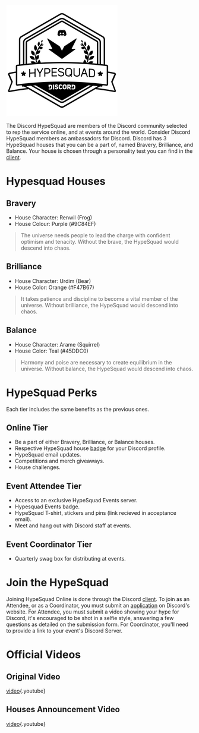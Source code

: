 <!-- TITLE: HypeSquad -->
<!-- SUBTITLE: Are you Hyped? Because I'm feeling super duper hyped to tell you about this really cool thing! -->

![Hypesquadsmall](/uploads/hypesquad/hypesquadsmall.png "Full HypeSquad Badge")

The Discord HypeSquad are members of the Discord community selected to rep the service online, and at events around the world. Consider Discord HypeSquad members as ambassadors for Discord. 
Discord has 3 HypeSquad houses that you can be a part of, named Bravery, Brilliance, and Balance. Your house is chosen through a personality test you can find in the [client](https://discordapp.com/settings/hypesquad-online).
# Hypesquad Houses
## Bravery

* House Character: Renwil (Frog)
* House Colour: Purple (#9C84EF)

> The universe needs people to lead the charge with confident optimism and tenacity. Without the brave, the HypeSquad would descend into chaos.

## Brilliance

* House Character: Urdim (Bear)
* House Color: Orange (#F47B67)

> It takes patience and discipline to become a vital member of the universe. Without brilliance, the HypeSquad would descend into chaos.

## Balance

* House Character: Arame (Squirrel)
* House Color: Teal (#45DDC0)

> Harmony and poise are necessary to create equilibrium in the universe. Without balance, the HypeSquad would descend into chaos.



# HypeSquad Perks
Each tier includes the same benefits as the previous ones.

## Online Tier
* Be a part of either Bravery, Brilliance, or Balance houses.
* Respective HypeSquad house [badge](/badges) for your Discord profile.
* HypeSquad email updates.
* Competitions and merch giveaways.
* House challenges.

## Event Attendee Tier
* Access to an exclusive HypeSquad Events server.
* Hypesquad Events badge.
* HypeSquad T-shirt, stickers and pins (link recieved in acceptance email).
* Meet and hang out with Discord staff at events.

## Event Coordinator Tier
* Quarterly swag box for distributing at events.

# Join the HypeSquad
Joining HypeSquad Online is done through the Discord [client](https://discordapp.com/settings/hypesquad-online). To join as an Attendee, or as a Coordinator, you must submit an [application](https://discordapp.com/hypesquad) on Discord's website. For Attendee, you must submit a video showing your hype for Discord, it's encouraged to be shot in a selfie style, answering a few questions as detailed on the submission form. For Coordinator, you'll need to provide a link to your event's Discord Server.

# Official Videos
## Original Video
[video](https://www.youtube.com/watch?v=rXZkTT-5m9o){.youtube}

## Houses Announcement Video
[video](https://www.youtube.com/watch?v=SWzB1mx2o5k){.youtube}